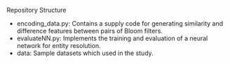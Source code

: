 Repository Structure
- encoding_data.py: Contains a supply code for generating similarity and difference features between pairs of Bloom filters.
- evaluateNN.py: Implements the training and evaluation of a neural network for entity resolution.
- data: Sample datasets which used in the study.
